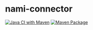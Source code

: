 # nami-connector
[![Java CI with Maven](https://github.com/tobiasmiosczka/nami-connector/actions/workflows/maven.yml/badge.svg?branch=main)](https://github.com/tobiasmiosczka/nami-connector/actions/workflows/maven.yml)
[![Maven Package](https://github.com/tobiasmiosczka/nami-connector/actions/workflows/maven-publish.yml/badge.svg?branch=main)](https://github.com/tobiasmiosczka/nami-connector/actions/workflows/maven-publish.yml)

